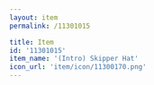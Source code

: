 ```yaml
---
layout: item
permalink: /11301015

title: Item
id: '11301015'
item_name: '(Intro) Skipper Hat'
icon_url: 'item/icon/11300170.png'
---
```

